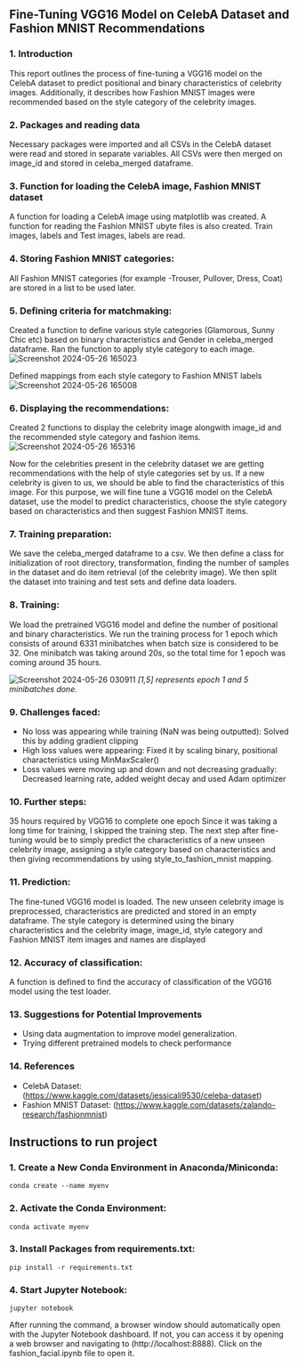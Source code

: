 ## Fine-Tuning VGG16 Model on CelebA Dataset and Fashion MNIST Recommendations

### 1. Introduction
This report outlines the process of fine-tuning a VGG16 model on the CelebA dataset to predict positional and binary characteristics of celebrity images. Additionally, it describes how Fashion MNIST images were recommended based on the style category of the celebrity images.

### 2. Packages and reading data
Necessary packages were imported and all CSVs in the CelebA dataset were read and stored in separate variables. All CSVs were then merged on image_id and stored in celeba_merged dataframe.

### 3. Function for loading the CelebA image, Fashion MNIST dataset
A function for loading a CelebA image using matplotlib was created. A function for reading the Fashion MNIST ubyte files is also created. Train images, labels and Test images, labels are read.

### 4. Storing Fashion MNIST categories:
All Fashion MNIST categories (for example -Trouser, Pullover, Dress, Coat) are stored in a list to be used later.

### 5. Defining criteria for matchmaking:
Created a function to define various style categories (Glamorous, Sunny Chic etc) based on binary characteristics and Gender in celeba_merged dataframe. Ran the function to apply style category to each image.
![Screenshot 2024-05-26 165023](https://github.com/rohanrvpatil/fashion_facial/assets/42604817/927087f5-9e2c-4a1b-b3b5-1b13a0b539df)


Defined mappings from each style category to Fashion MNIST labels
![Screenshot 2024-05-26 165008](https://github.com/rohanrvpatil/fashion_facial/assets/42604817/ef095ce1-813b-485d-bf2c-f156850cd68d)


### 6. Displaying the recommendations:
Created 2 functions to display the celebrity image alongwith image_id and the recommended style category and fashion items. 
![Screenshot 2024-05-26 165316](https://github.com/rohanrvpatil/fashion_facial/assets/42604817/0511662a-b472-4872-99e9-f3c788a72eab)

Now for the celebrities present in the celebrity dataset we are getting recommendations with the help of style categories set by us.
If a new celebrity is given to us, we should be able to find the characteristics of this image. For this purpose, we will fine tune a VGG16 model on the CelebA dataset, use the model to predict characteristics, choose the style category based on characteristics and then suggest Fashion MNIST items.



### 7. Training preparation:
We save the celeba_merged dataframe to a csv. We then define a class for initialization of root directory, transformation, finding the number of samples in the dataset and do item retrieval (of the celebrity image). We then split the dataset into training and test sets and define data loaders.

### 8. Training:
We load the pretrained VGG16 model and define the number of positional and binary characteristics. We run the training process for 1 epoch which consists of around 6331 minibatches when batch size is considered to be 32. One minibatch was taking around 20s, so the total time for 1 epoch was coming around 35 hours.

![Screenshot 2024-05-26 030911](https://github.com/rohanrvpatil/fashion_facial/assets/42604817/9ef100fa-cf64-4f9d-b631-fba99ea67de0)
*[1,5] represents epoch 1 and 5 minibatches done.*

### 9. Challenges faced:
*	No loss was appearing while training (NaN was being outputted): Solved this by adding gradient clipping
*	High loss values were appearing: Fixed it by scaling binary, positional characteristics using MinMaxScaler()
*	Loss values were moving up and down and not decreasing gradually: Decreased learning rate, added weight decay and used Adam optimizer

### 10. Further steps:
35 hours required by VGG16 to complete one epoch
Since it was taking a long time for training, I skipped the training step.
The next step after fine-tuning would be to simply predict the characteristics of a new unseen celebrity image, assigning a style category based on characteristics and then giving recommendations by using style_to_fashion_mnist mapping.

### 11. Prediction:
The fine-tuned VGG16 model is loaded. The new unseen celebrity image is preprocessed, characteristics are predicted and stored in an empty dataframe. The style category is determined using the binary characteristics and the celebrity image, image_id, style category and Fashion MNIST item images and names are displayed

### 12. Accuracy of classification:
A function is defined to find the accuracy of classification of the VGG16 model using the test loader.

### 13. Suggestions for Potential Improvements
* Using data augmentation to improve model generalization.
* Trying different pretrained models to check performance

### 14. References
* CelebA Dataset: (https://www.kaggle.com/datasets/jessicali9530/celeba-dataset)
* Fashion MNIST Dataset: (https://www.kaggle.com/datasets/zalando-research/fashionmnist)


## Instructions to run project
### 1. Create a New Conda Environment in Anaconda/Miniconda:
```
conda create --name myenv
```

### 2. Activate the Conda Environment:
```
conda activate myenv
```

### 3. Install Packages from requirements.txt:
```
pip install -r requirements.txt
```

### 4. Start Jupyter Notebook:
```
jupyter notebook
```

After running the command, a browser window should automatically open with the Jupyter Notebook dashboard.
If not, you can access it by opening a web browser and navigating to (http://localhost:8888). Click on the fashion_facial.ipynb file to open it.
